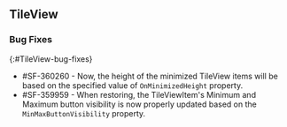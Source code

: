 ## TileView

### Bug Fixes
{:#TileView-bug-fixes}

* \#SF-360260 - Now, the height of the minimized TileView items will be based on the specified value of `OnMinimizedHeight` property. 
* \#SF-359959 - When restoring, the TileViewItem's Minimum and Maximum button visibility is now properly updated based on the `MinMaxButtonVisibility` property.